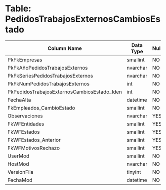 # Table: PedidosTrabajosExternosCambiosEstado

| Column Name | Data Type | Nullable |
|-------------|-----------|----------|
| PkFkEmpresas | smallint | NO |
| PkFkAñoPedidosTrabajosExternos | nvarchar | NO |
| PkFkSeriesPedidosTrabajosExternos | nvarchar | NO |
| PkFkNumPedidosTrabajosExternos | int | NO |
| PkPedidosTrabajosExternosCambiosEstado_Iden | int | NO |
| FechaAlta | datetime | NO |
| FkEmpleados_CambioEstado | smallint | NO |
| Observaciones | nvarchar | YES |
| FkWFEntidades | smallint | YES |
| FkWFEstados | smallint | YES |
| FkWFEstados_Anterior | smallint | YES |
| FkWFMotivosRechazo | smallint | YES |
| UserMod | smallint | NO |
| HostMod | nvarchar | NO |
| VersionFila | tinyint | NO |
| FechaMod | datetime | NO |
